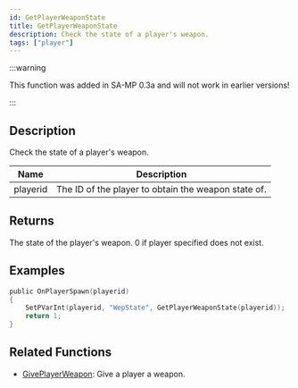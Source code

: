 ```yaml
---
id: GetPlayerWeaponState
title: GetPlayerWeaponState
description: Check the state of a player's weapon.
tags: ["player"]
---
```


:::warning

This function was added in SA-MP 0.3a and will not work in earlier versions!

:::

## Description

Check the state of a player's weapon.

| Name     | Description                                         |
| -------- | --------------------------------------------------- |
| playerid | The ID of the player to obtain the weapon state of. |

## Returns

The state of the player's weapon. 0 if player specified does not exist.

## Examples

```c
public OnPlayerSpawn(playerid)
{
    SetPVarInt(playerid, "WepState", GetPlayerWeaponState(playerid));
    return 1;
}
```

## Related Functions

- [GivePlayerWeapon](../functions/GivePlayerWeapon.md): Give a player a weapon.
